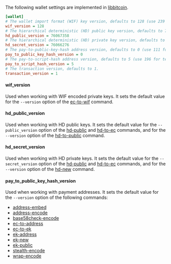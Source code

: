 The following wallet settings are implemented in [libbitcoin](https://github.com/libbitcoin/libbitcoin).
```ini
[wallet]
# The wallet import format (WIF) key version, defaults to 128 (use 239 for testnet).
wif_version = 128
# The hierarchical deterministic (HD) public key version, defaults to 76067358 (use 70617039 for testnet).
hd_public_version = 76067358
# The hierarchical deterministic (HD) private key version, defaults to 76066276 (use 70615956 for testnet).
hd_secret_version = 76066276
# The pay-to-public-key-hash address version, defaults to 0 (use 111 for testnet).
pay_to_public_key_hash_version = 0
# The pay-to-script-hash address version, defaults to 5 (use 196 for testnet).
pay_to_script_hash_version = 5
# The transaction version, defaults to 1.
transaction_version = 1
```

#### wif_version
Used when working with WIF encoded private keys. It sets the default value for the `--version` option of the [ec-to-wif](bx-ec-to-wif) command.

#### hd_public_version
Used when working with HD public keys. It sets the default value for the `--public_version` option of the [hd-public](bx-hd-public) and [hd-to-ec](bx-hd-to-ec) commands, and for the `--version` option of the [hd-to-public](bx-hd-to-public) command.

#### hd_secret_version
Used when working with HD private keys. It sets the default value for the `--secret_version` option of the [hd-public](bx-hd-public) and [hd-to-ec](bx-hd-to-ec) commands, and for the `--version` option of the [hd-new](bx-hd-new) command.

#### pay_to_public_key_hash_version
Used when working with payment addresses. It sets the default value for the `--version` option of the following commands:
* [address-embed](bx-address-embed)
* [address-encode](bx-address-encode)
* [base58check-encode](bx-base58check-encode)
* [ec-to-address](bx-ec-to-address)
* [ec-to-ek](bx-ec-to-ek)
* [ek-address](bx-ek-address)
* [ek-new](bx-ek-new)
* [ek-public](bx-ek-public)
* [stealth-encode](bx-stealth-encode)
* [wrap-encode](bx-wrap-encode)
